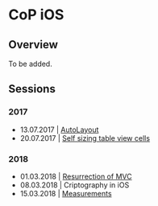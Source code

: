 # CoP iOS

## Overview

To be added.

## Sessions

### 2017

- 13.07.2017 | [AutoLayout](https://github.com/3pillarlabs/CoPiOS/tree/sessions/autolayout)
- 20.07.2017 | [Self sizing table view cells](https://github.com/3pillarlabs/CoPiOS/tree/sessions/self-sizing-table-view-cells)

### 2018

- 01.03.2018 | [Resurrection of MVC](https://github.com/3pillarlabs/CoPiOS/tree/sessions/resurrection-of-mvc)
- 08.03.2018 | Criptography in iOS
- 15.03.2018 | [Measurements](https://github.com/3pillarlabs/CoPiOS/tree/sessions/measurements)

